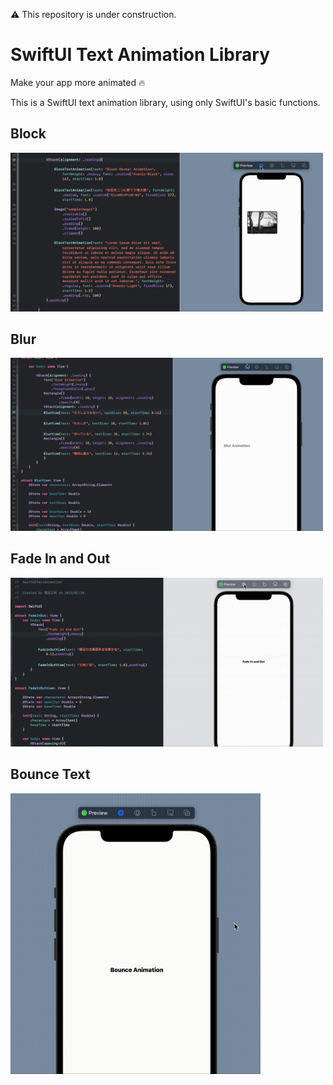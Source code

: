 ⚠️ This repository is under construction.

# SwiftUI Text Animation Library

Make your app more animated 🔥

This is a SwiftUI text animation library, using only SwiftUI's basic functions.

## Block 

<img src="image/Block.gif" width="500">


## Blur 

<img src="image/BlurPreview.gif" width="500">


## Fade In and Out

<img src="image/FadeInOut.gif" width="500">


## Bounce Text

<img src="image/BounceImage.gif" width="400">

